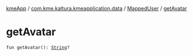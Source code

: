 [kmeApp](../../index.md) / [com.kme.kaltura.kmeapplication.data](../index.md) / [MappedUser](index.md) / [getAvatar](./get-avatar.md)

# getAvatar

`fun getAvatar(): `[`String`](https://kotlinlang.org/api/latest/jvm/stdlib/kotlin/-string/index.html)`?`